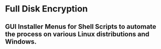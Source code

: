 # Full Disk Encryption
## GUI Installer Menus for Shell Scripts to automate the process on various Linux distributions and Windows.
